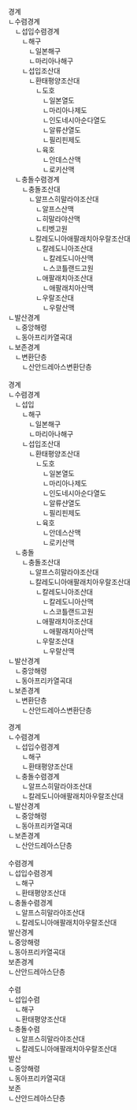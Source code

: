

<pre>
경계  
ㄴ수렴경계  
　ㄴ섭입수렴경계  
　　ㄴ해구
　　　ㄴ일본해구
　　　ㄴ마리아나해구
　　ㄴ섭입조산대  
　　　ㄴ환태평양조산대 
　　　　ㄴ도호  
　　　　　ㄴ일본열도  
　　　　　ㄴ마리아나제도  
　　　　　ㄴ인도네시아순다열도  
　　　　　ㄴ알류샨열도  
　　　　　ㄴ필리핀제도  
　　　　ㄴ육호  
　　　　　ㄴ안데스산맥  
　　　　　ㄴ로키산맥  
　ㄴ충돌수렴경계  
　　ㄴ충돌조산대  
　　　ㄴ알프스히말라야조산대  
　　　　ㄴ알프스산맥  
　　　　ㄴ히말라야산맥  
　　　　ㄴ티벳고원  
　　　ㄴ칼레도니아애팔래치아우랄조산대  
　　　　ㄴ칼레도니아조산대  
　　　　　ㄴ칼레도니아산맥
　　　　　ㄴ스코틀랜드고원
　　　　ㄴ애팔래치아조산대  
　　　　　ㄴ애팔래치아산맥  
　　　　ㄴ우랄조산대  
　　　　　ㄴ우랄산맥  
ㄴ발산경계  
　ㄴ중앙해령  
　ㄴ동아프리카열곡대  
ㄴ보존경계  
　ㄴ변환단층  
　　ㄴ산안드레아스변환단층  

경계  
ㄴ수렴경계  
　ㄴ섭입  
　　ㄴ해구  
　　　ㄴ일본해구  
　　　ㄴ마리아나해구  
　　ㄴ섭입조산대  
　　　ㄴ환태평양조산대  
　　　　ㄴ도호  
　　　　　ㄴ일본열도  
　　　　　ㄴ마리아나제도  
　　　　　ㄴ인도네시아순다열도  
　　　　　ㄴ알류샨열도  
　　　　　ㄴ필리핀제도  
　　　　ㄴ육호  
　　　　　ㄴ안데스산맥  
　　　　　ㄴ로키산맥  
　ㄴ충돌  
　　ㄴ충돌조산대  
　　　ㄴ알프스히말라야조산대  
　　　ㄴ칼레도니아애팔래치아우랄조산대  
　　　　ㄴ칼레도니아조산대  
　　　　　ㄴ칼레도니아산맥  
　　　　　ㄴ스코틀랜드고원  
　　　　ㄴ애팔래치아조산대  
　　　　　ㄴ애팔래치아산맥  
　　　　ㄴ우랄조산대  
　　　　　ㄴ우랄산맥  
ㄴ발산경계  
　ㄴ중앙해령  
　ㄴ동아프리카열곡대  
ㄴ보존경계  
　ㄴ변환단층  
　　ㄴ산안드레아스변환단층  
</pre>
<pre>
경계  
ㄴ수렴경계  
　ㄴ섭입수렴경계  
　　ㄴ해구  
　　ㄴ환태평양조산대 
　ㄴ충돌수렴경계  
　　ㄴ알프스히말라야조산대  
　　ㄴ칼레도니아애팔래치아우랄조산대  
ㄴ발산경계  
　ㄴ중앙해령  
　ㄴ동아프리카열곡대  
ㄴ보존경계  
　ㄴ산안드레아스단층  
  
수렴경계  
ㄴ섭입수렴경계  
　ㄴ해구  
　ㄴ환태평양조산대 
ㄴ충돌수렴경계  
　ㄴ알프스히말라야조산대  
　ㄴ칼레도니아애팔래치아우랄조산대  
발산경계  
ㄴ중앙해령  
ㄴ동아프리카열곡대  
보존경계  
ㄴ산안드레아스단층  

수렴  
ㄴ섭입수렴  
　ㄴ해구  
　ㄴ환태평양조산대 
ㄴ충돌수렴  
　ㄴ알프스히말라야조산대  
　ㄴ칼레도니아애팔래치아우랄조산대  
발산  
ㄴ중앙해령  
ㄴ동아프리카열곡대  
보존  
ㄴ산안드레아스단층  
</pre>



